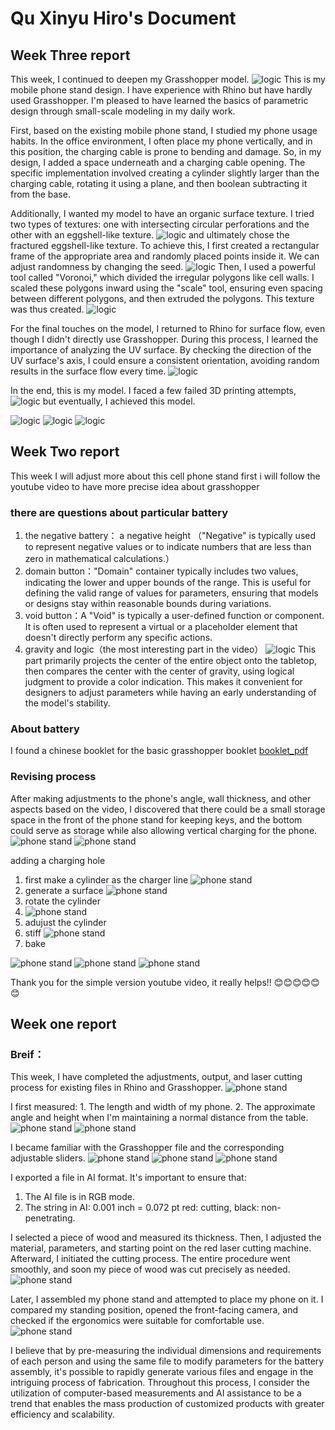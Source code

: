 # Qu Xinyu Hiro's Document
## Week Three report
This week, I continued to deepen my Grasshopper model.
![logic](PIC/Week3/Snipaste_2023-09-13_20-39-32.jpg)
This is my mobile phone stand design. I have experience with Rhino but have hardly used Grasshopper. I'm pleased to have learned the basics of parametric design through small-scale modeling in my daily work.

First, based on the existing mobile phone stand, I studied my phone usage habits. In the office environment, I often place my phone vertically, and in this position, the charging cable is prone to bending and damage. So, in my design, I added a space underneath and a charging cable opening. The specific implementation involved creating a cylinder slightly larger than the charging cable, rotating it using a plane, and then boolean subtracting it from the base.

Additionally, I wanted my model to have an organic surface texture. I tried two types of textures: one with intersecting circular perforations and the other with an eggshell-like texture.
![logic](PIC/Week3/Snipaste_2023-09-14_14-36-17.jpg)
and ultimately chose the fractured eggshell-like texture. To achieve this, I first created a rectangular frame of the appropriate area and randomly placed points inside it. We can adjust randomness by changing the seed. 
![logic](PIC/Week3/Snipaste_2023-09-11_21-22-39.jpg)
Then, I used a powerful tool called "Voronoi," which divided the irregular polygons like cell walls. I scaled these polygons inward using the "scale" tool, ensuring even spacing between different polygons, and then extruded the polygons. This texture was thus created.
![logic](PIC/Week3/Snipaste_2023-09-11_21-22-50.jpg)

For the final touches on the model, I returned to Rhino for surface flow, even though I didn't directly use Grasshopper. During this process, I learned the importance of analyzing the UV surface. By checking the direction of the UV surface's axis, I could ensure a consistent orientation, avoiding random results in the surface flow every time.
![logic](PIC/Week3/Snipaste_2023-09-11_21-51-42.jpg)

In the end, this is my model. I faced a few failed 3D printing attempts, 
![logic](PIC/Week3/397611694494657_.pic.jpg)
but eventually, I achieved this model.


![logic](PIC/Week3/DSC09628.jpg)
![logic](PIC/Week3/DSC09624.jpg)
![logic](PIC/Week3/DSC09620.jpg)
## Week Two report
This week I will adjust more about this cell phone stand
first i will follow the youtube video to have more precise idea about grasshopper

### there are questions about particular battery
1. the negative battery： a negative height （"Negative" is typically used to represent negative values or to indicate numbers that are less than zero in mathematical calculations.）
2. domain button："Domain" container typically includes two values, indicating the lower and upper bounds of the range. This is useful for defining the valid range of values for parameters, ensuring that models or designs stay within reasonable bounds during variations.
3. void button：A "Void" is typically a user-defined function or component. It is often used to represent a virtual or a placeholder element that doesn't directly perform any specific actions.
4. gravity and logic（the most interesting part in the video）
![logic](PIC/Week2/bluered.jpg)
This part primarily projects the center of the entire object onto the tabletop, then compares the center with the center of gravity, using logical judgment to provide a color indication. This makes it convenient for designers to adjust parameters while having an early understanding of the model's stability.
### About battery
I found a chinese booklet for the basic grasshopper booklet
[booklet_pdf](https://jinjieming.com/wp-content/uploads/2016/02/Grasshopper%E5%AE%8C%E5%85%A8%E5%AD%A6%E4%B9%A0%E6%89%8B%E5%86%8CV1.0.pdf)

### Revising process
After making adjustments to the phone's angle, wall thickness, and other aspects based on the video, I discovered that there could be a small storage space in the front of the phone stand for keeping keys, and the bottom could serve as storage while also allowing vertical charging for the phone.
![phone stand](PIC/Week2/chargerhole.jpg)
![phone stand](PIC/Week2/cellphonestand2.jpg)

adding a charging hole
1. first make a cylinder as the charger line
   ![phone stand](PIC/Week2/cellphonestand1.jpg)
3. generate a surface
   ![phone stand](PIC/Week2/rotate.jpg)
5. rotate the cylinder
6. ![phone stand](PIC/Week2/rotate2.jpg)
7. adujust the cylinder
8. stiff
   ![phone stand](PIC/Week2/stiff.jpg)
10. bake

![phone stand](PIC/Week2/rendering1.jpg)
![phone stand](PIC/Week2/rendering2.jpg)
![phone stand](PIC/Week2/rendering3.jpg)

Thank you for the simple version youtube video, it really helps!! 😊😊😊😊😊😊

## Week one report

### Breif：
This week, I have completed the adjustments, output, and laser cutting process for existing files in Rhino and Grasshopper.
![phone stand](PIC/IMG_6572.jpeg)

I first measured: 1. The length and width of my phone. 2. The approximate angle and height when I'm maintaining a normal distance from the table.
![phone stand](PIC/IMG_6570.jpeg)
![phone stand](PIC/IMG_6571.jpeg)

I became familiar with the Grasshopper file and the corresponding adjustable sliders.
![phone stand](PIC/Snipaste_2023-08-31_13-24-17.jpg)
![phone stand](PIC/Snipaste_2023-08-31_14-32-06.jpg)
![phone stand](PIC/studen他.jpg)

I exported a file in AI format. It's important to ensure that:
1. The AI file is in RGB mode.
2. The string in AI: 0.001 inch = 0.072 pt red: cutting, black: non-penetrating.   

I selected a piece of wood and measured its thickness. Then, I adjusted the material, parameters, and starting point on the red laser cutting machine. Afterward, I initiated the cutting process. The entire procedure went smoothly, and soon my piece of wood was cut precisely as needed.
![phone stand](PIC/IMG_6402.jpeg)

Later, I assembled my phone stand and attempted to place my phone on it. I compared my standing position, opened the front-facing camera, and checked if the ergonomics were suitable for comfortable use.
![phone stand](PIC/IMG_6580.jpeg)

I believe that by pre-measuring the individual dimensions and requirements of each person and using the same file to modify parameters for the battery assembly, it's possible to rapidly generate various files and engage in the intriguing process of fabrication. Throughout this process, I consider the utilization of computer-based measurements and AI assistance to be a trend that enables the mass production of customized products with greater efficiency and scalability.
